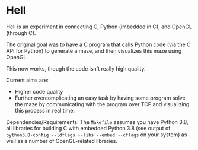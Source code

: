 # Hell

Hell is an experiment in connecting C, Python (imbedded in C), and OpenGL (through C).

The original goal was to have a C program that calls Python code (via the C API for Python) to generate a maze, and then visualizes this maze using OpenGL.

This now works, though the code isn't really high quality.

Current aims are:
- Higher code quality
- Further overcomplicating an easy task by having some program solve the maze by communicating with the program over TCP and visualizing this process in real time.

Dependencies/Requirements:
The `Makefile` assumes you have Python 3.8, all libraries for building C with embedded Python 3.8 (see output of `python3.8-config --ldflags --libs --embed --cflags` on your system) as well as a number of OpenGL-related libraries.
